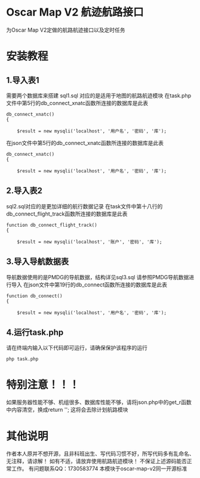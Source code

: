 # Oscar Map V2 航迹航路接口

为Oscar Map V2定做的航路航迹接口以及定时任务
 

# 安装教程
## 1.导入表1
需要两个数据库来搭建 sql1.sql 对应的是适用于地图的航路航迹模块
在task.php文件中第5行的db_connect_xnatc函数所连接的数据库是此表
```
db_connect_xnatc()
{

    $result = new mysqli('localhost', '用户名', '密码', '库');

```
在json文件中第5行的db_connect_xnatc函数所连接的数据库是此表
```
db_connect_xnatc()
{

    $result = new mysqli('localhost', '用户名', '密码', '库');

```

## 2.导入表2
sql2.sql对应的是更加详细的航行数据记录
在task文件中第十八行的db_connect_flight_track函数所连接的数据库是此表
```
function db_connect_flight_track()
{

    $result = new mysqli('localhost', '账户', '密码', '库');
```

## 3.导入导航数据表
导航数据使用的是PMDG的导航数据，结构详见sql3.sql
请参照PMDG导航数据进行导入
在json文件中第19行的db_connect函数所连接的数据库是此表
```
function db_connect()
{

    $result = new mysqli('localhost', '用户名', '密码', '库');
```

## 4.运行task.php
请在终端内输入以下代码即可运行，请确保保护该程序的运行
```
php task.php
```
# 特别注意！！！
如果服务器性能不够、机组很多、数据库性能不够，请将json.php中的get_r函数中内容清空，换成return '';
 这将会去除计划航路模块

# 其他说明
作者本人原并不想开源，且非科班出生、写代码习惯不好，所写代码多有乱命名、无注释，请谅解！
如有不适，请放弃使用航路航迹模块！
不保证上述源码能否正常工作。
有问题联系QQ：1730583774
本模块于oscar-map-v2同一开源标准
